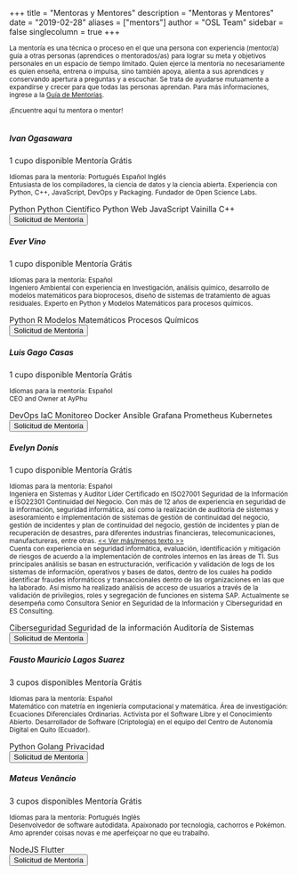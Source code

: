 +++
title = "Mentoras y Mentores"
description = "Mentoras y Mentores"
date = "2019-02-28"
aliases = ["mentors"]
author = "OSL Team"
sidebar = false
singlecolumn = true
+++

<small>
  La mentoría es una técnica o proceso en el que una persona con experiencia
  (mentor/a) guía a otras personas (aprendices o mentorados/as) para lograr
  su meta y objetivos personales en un espacio de tiempo limitado. Quien ejerce
  la mentoría no necesariamente es quien enseña, entrena o impulsa, sino también
  apoya, alienta a sus aprendices y conservando apertura a preguntas y a escuchar.
  Se trata de ayudarse mutuamente a expandirse y crecer para que todas las
  personas aprendan. Para más informaciones, ingrese a la
  <a href="/guidelines/mentoring/guide/">Guía de Mentorías</a>.

  ¡Encuentre aquí tu mentora o mentor!
</small>

<div class="card mb-3" style="">
  <div class="row g-0">
    <div class="col-md-4 p-0">
      <img src="https://avatars.githubusercontent.com/u/5209757?v=4"
        class="img-fluid rounded-start m-0" alt="" />
    </div>
    <div class="col-md-7">
      <div class="card-body">
        <h5 class="card-title">Ivan Ogasawara</h5>
        <span class="badge bg-warning">1 cupo disponible</span>
        <span class="badge bg-warning">Mentoría Grátis</span>
        <p class="card-text">
          <small>
            <bold>Idiomas para la mentoría</bold>:
            <span class="badge bg-light text-dark">Portugués</span>
            <span class="badge bg-light text-dark">Español</span>
            <span class="badge bg-light text-dark">Inglés</span>
            <br/>
            Entusiasta de los compiladores, la ciencia de datos y la ciencia abierta.
            Experiencia con Python, C++, JavaScript, DevOps y Packaging.
            Fundador de Open Science Labs.
          </small>
        </p>
        <div>
          <span class="badge bg-light text-dark">Python</span>
          <span class="badge bg-light text-dark">Python Científico</span>
          <span class="badge bg-light text-dark">Python Web</span>
          <span class="badge bg-light text-dark">JavaScript Vainilla</span>
          <span class="badge bg-light text-dark">C++</span>
        </div>
        <div class="mt-3">
          <a href="https://github.com/OpenScienceLabs/request-forms/issues/new/choose">
            <button class="btn bg-primary text-light">
              Solicitud de Mentoría
            </button>
          </a>
        </div>
      </div>
    </div>
  </div>
</div>

<div class="card mb-3">
  <div class="row g-0">
    <div class="col-md-4 p-0">
      <img src="https://avatars.githubusercontent.com/u/23527527?v=4"
        class="img-fluid rounded-start m-0" alt="" />
    </div>
    <div class="col-md-7">
      <div class="card-body">
        <h5 class="card-title">Ever Vino</h5>
        <span class="badge bg-warning">1 cupo disponible</span>
        <span class="badge bg-warning">Mentoría Grátis</span>
        <p class="card-text">
          <small>
            <bold>Idiomas para la mentoría</bold>:
            <span class="badge bg-light text-dark">Español</span>
            <br/>
            Ingeniero Ambiental con experiencia en Investigación, análisis químico,
            desarrollo de modelos matemáticos para bioprocesos, diseño de sistemas
            de tratamiento de aguas residuales. Experto en Python y
            Modelos Matemáticos para procesos químicos.
          </small>
        </p>
        <div>
          <span class="badge bg-light text-dark">Python</span>
          <span class="badge bg-light text-dark">R</span>
          <span class="badge bg-light text-dark">Modelos Matemáticos</span>
          <span class="badge bg-light text-dark">Procesos Químicos</span>
        </div>
        <div class="mt-3">
          <a href="https://github.com/OpenScienceLabs/request-forms/issues/new/choose">
            <button class="btn bg-primary text-light">
              Solicitud de Mentoría
            </button>
          </a>
        </div>
      </div>
    </div>
  </div>
</div>

<div class="card mb-3">
  <div class="row g-0">
    <div class="col-md-4 p-0">
      <img src="https://avatars.githubusercontent.com/u/4383323?v=4"
        class="img-fluid rounded-start m-0" alt="" />
    </div>
    <div class="col-md-7">
      <div class="card-body">
        <h5 class="card-title">Luis Gago Casas</h5>
        <span class="badge bg-warning">1 cupo disponible</span>
        <span class="badge bg-warning">Mentoría Grátis</span>
        <p class="card-text">
          <small>
            <bold>Idiomas para la mentoría</bold>:
            <span class="badge bg-light text-dark">Español</span>
            <br/>
            CEO and Owner at AyPhu
          </small>
        </p>
        <div>
          <span class="badge bg-light text-dark">DevOps</span>
          <span class="badge bg-light text-dark">IaC</span>
          <span class="badge bg-light text-dark">Monitoreo</span>
          <span class="badge bg-light text-dark">Docker</span>
          <span class="badge bg-light text-dark">Ansible</span>
          <span class="badge bg-light text-dark">Grafana</span>
          <span class="badge bg-light text-dark">Prometheus</span>
          <span class="badge bg-light text-dark">Kubernetes</span>
        </div>
        <div class="mt-3">
          <a href="https://github.com/OpenScienceLabs/request-forms/issues/new/choose">
            <button class="btn bg-primary text-light">
              Solicitud de Mentoría
            </button>
          </a>
        </div>
      </div>
    </div>
  </div>
</div>

<div class="card mb-3">
  <div class="row g-0">
    <div class="col-md-4 p-0">
      <img src="https://avatars.githubusercontent.com/u/98857005?v=4"
        class="img-fluid rounded-start m-0" alt="" />
    </div>
    <div class="col-md-7">
      <div class="card-body">
        <h5 class="card-title">Evelyn Donis</h5>
        <span class="badge bg-warning">1 cupo disponible</span>
        <span class="badge bg-warning">Mentoría Grátis</span>
        <p class="card-text">
          <small>
            <bold>Idiomas para la mentoría</bold>:
            <span class="badge bg-light text-dark">Español</span>
            <br/>
            Ingeniera en Sistemas y Auditor Líder Certificado en ISO27001
            Seguridad de la Información e ISO22301 Continuidad del Negocio.
            Con más de 12 años de experiencia en seguridad de la información,
            seguridad informática, así como la realización de auditoría de
            sistemas y asesoramiento e implementación de sistemas de gestión
            de continuidad del negocio, gestión de incidentes y plan de continuidad
            del negocio, gestión de incidentes y plan de recuperación de desastres,
            para diferentes industrias financieras, telecomunicaciones, manufactureras,
            entre otras.
            <a
              class=""
              data-bs-toggle="collapse"
              href="#evelyn-donis-extra-text"
              role="button"
              aria-expanded="false"
              aria-controls="evelyn-donis-extra-text"
            >
              << Ver más/menos texto >>
            </a><br/>
            <span class="collapse" id="evelyn-donis-extra-text">
              Cuenta con experiencia en seguridad informática, evaluación,
              identificación y mitigación de riesgos de acuerdo a la implementación
              de controles internos en las áreas de TI. Sus principales análisis se
              basan en estructuración, verificación y validación de logs de los
              sistemas de información, operativos y bases de datos, dentro de los
              cuales ha podido identificar fraudes informáticos y transaccionales
              dentro de las organizaciones en las que ha laborado. Así mismo ha
              realizado análisis de acceso de usuarios a través de la validación de
              privilegios, roles y segregación de funciones en sistema SAP. Actualmente
              se desempeña como Consultora Senior en Seguridad de la Información y
              Ciberseguridad en ES Consulting.
            </span>
          </small>
        </p>
        <div>
          <span class="badge bg-light text-dark">Ciberseguridad</span>
          <span class="badge bg-light text-dark">Seguridad de la información</span>
          <span class="badge bg-light text-dark">Auditoría de Sistemas</span>
        </div>
        <div class="mt-3">
          <a href="https://github.com/OpenScienceLabs/request-forms/issues/new/choose">
            <button class="btn bg-primary text-light">
              Solicitud de Mentoría
            </button>
          </a>
        </div>
      </div>
    </div>
  </div>
</div>

<div class="card mb-3">
  <div class="row g-0">
    <div class="col-md-4 p-0">
      <img src="https://avatars.githubusercontent.com/u/23584921?v=4"
        class="img-fluid rounded-start m-0" alt="" />
    </div>
    <div class="col-md-7">
      <div class="card-body">
        <h5 class="card-title">Fausto Mauricio Lagos Suarez</h5>
        <span class="badge bg-warning">3 cupos disponibles</span>
        <span class="badge bg-warning">Mentoría Grátis</span>
        <p class="card-text">
          <small>
            <bold>Idiomas para la mentoría</bold>:
            <span class="badge bg-light text-dark">Español</span>
            <br/>
            Matemático con matetría en ingeniería computacional y matemática.
            Área de investigación: Ecuaciones Diferenciales Ordinarias.
            Activista por el Software Libre y el Conocimiento Abierto.
            Desarrollador de Software (Criptología) en el equipo del Centro de
            Autonomía Digital en Quito (Ecuador).
          </small>
        </p>
        <div>
          <span class="badge bg-light text-dark">Python</span>
          <span class="badge bg-light text-dark">Golang</span>
          <span class="badge bg-light text-dark">Privacidad</span>
        </div>
        <div class="mt-3">
          <a href="https://github.com/OpenScienceLabs/request-forms/issues/new/choose">
            <button class="btn bg-primary text-light">
              Solicitud de Mentoría
            </button>
          </a>
        </div>
      </div>
    </div>
  </div>
</div>

<div class="card mb-3">
  <div class="row g-0">
    <div class="col-md-4 p-0">
      <img src="https://mateusvenancio.com.br/assets/profile.png"
        class="img-fluid rounded-start m-0" alt="" />
    </div>
    <div class="col-md-7">
      <div class="card-body">
        <h5 class="card-title">Mateus Venâncio</h5>
        <span class="badge bg-warning">3 cupos disponibles</span>
        <span class="badge bg-warning">Mentoría Grátis</span>
        <p class="card-text">
          <small>
            <bold>Idiomas para la mentoría</bold>:
            <span class="badge bg-light text-dark">Portugués</span>
            <span class="badge bg-light text-dark">Inglés</span>
            <br/>
            Desenvolvedor de software autodidata. Apaixonado por tecnologia,
            cachorros e Pokémon. Amo aprender coisas novas e me aperfeiçoar
            no que eu trabalho.
          </small>
        </p>
        <div>
          <span class="badge bg-light text-dark">NodeJS</span>
          <span class="badge bg-light text-dark">Flutter</span>
        </div>
        <div class="mt-3">
          <a href="https://github.com/OpenScienceLabs/request-forms/issues/new/choose">
            <button class="btn bg-primary text-light">
              Solicitud de Mentoría
            </button>
          </a>
        </div>
      </div>
    </div>
  </div>
</div>
